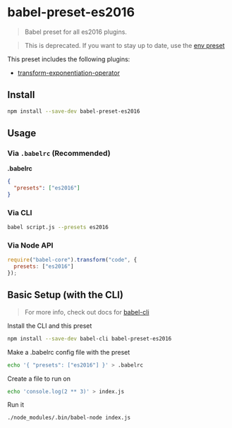 # babel-preset-es2016

> Babel preset for all es2016 plugins.

> This is deprecated. If you want to stay up to date, use the [env preset](https://www.npmjs.com/package/babel-preset-env)

This preset includes the following plugins:

- [transform-exponentiation-operator](https://www.npmjs.com/package/babel-plugin-transform-exponentiation-operator/)

## Install

```sh
npm install --save-dev babel-preset-es2016
```

## Usage

### Via `.babelrc` (Recommended)

**.babelrc**

```json
{
  "presets": ["es2016"]
}
```

### Via CLI

```sh
babel script.js --presets es2016
```

### Via Node API

```javascript
require("babel-core").transform("code", {
  presets: ["es2016"]
});
```

## Basic Setup (with the CLI)

> For more info, check out docs for [babel-cli](https://www.npmjs.com/package/babel-cli)

Install the CLI and this preset

```sh
npm install --save-dev babel-cli babel-preset-es2016
```

Make a .babelrc config file with the preset

```sh
echo '{ "presets": ["es2016"] }' > .babelrc
```

Create a file to run on

```sh
echo 'console.log(2 ** 3)' > index.js
```

Run it

```sh
./node_modules/.bin/babel-node index.js
```
